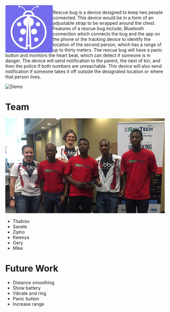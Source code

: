 <img align="left" src="https://raw.githubusercontent.com/mikegeyser/govtech-hackathon/master/app/src/assets/bug.png">

Rescue bug is a device designed to keep two people connected.
This device would be in a form of an adjustable strap to be wrapped around the chest. 
Features of a rescue bug include; Bluetooth connection which connects the bug and the app on the phone or the tracking device to identify the location of the second person, which has a range of up to thirty meters.
The rescue bug will have a panic button and monitors the heart beat, which can detect if someone is in danger. The device will send notification to the parent, the next of kin, and then the police if both numbers are unreachable.
This device will also send notification if someone takes it off outside the designated location or where that person lives.

![Demo](https://github.com/mikegeyser/govtech-hackathon/blob/master/app/src/assets/rescue-bug-demo.gif?raw=true "")

# Team
![Team](https://raw.githubusercontent.com/mikegeyser/govtech-hackathon/master/app/src/assets/team.jpg?raw=true "")
- Thabiso
- Sanele
- Zipho
- Kwenza
- Gery
- Mike

# Future Work
- Distance smoothing
- Show battery
- Vibrate and ring
- Panic button
- Increase range
